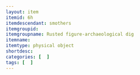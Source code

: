```yaml
---
layout: item
itemid: 6h
itemdescendant: smothers
itemgroupid:
itemgroupname: Rusted figure-archaeological dig
itemname: 
itemtype: physical object
shortdesc: 
categories: [  ]
tags: [  ]
---
```







